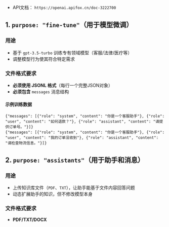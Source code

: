 - API文档： `https://openai.apifox.cn/doc-3222700`

## 1. `purpose: "fine-tune"`（用于模型微调）
### 用途
- 基于 `gpt-3.5-turbo` 训练专有领域模型（客服/法律/医疗等）
- 调整模型行为使其符合特定需求

### 文件格式要求
- **必须使用 JSONL 格式**（每行一个完整JSON对象）
- **必须包含** `messages` 消息结构

#### 示例训练数据
```jsonl
{"messages": [{"role": "system", "content": "你是一个客服助手"}, {"role": "user", "content": "如何退款？"}, {"role": "assistant", "content": "请提供订单号。"}]}
{"messages": [{"role": "system", "content": "你是一个客服助手"}, {"role": "user", "content": "我的订单没收到"}, {"role": "assistant", "content": "请检查物流信息。"}]}
```

## 2. `purpose: "assistants"`（用于助手和消息）
### 用途
- 上传知识库文件（`PDF`、`TXT`），让助手能基于文件内容回答问题
- 动态扩展助手的知识，但不修改模型本身

### 文件格式要求
- **PDF/TXT/DOCX**